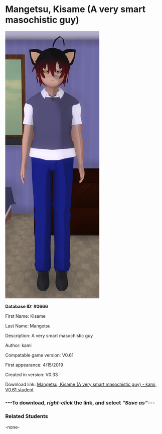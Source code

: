 # Mangetsu, Kisame (A very smart masochistic guy)

<img src="../../Files/Images/Mangetsu, Kisame (A very smart masochistic guy).png" title="Mangetsu, Kisame (A very smart masochistic guy) - kami, V0.61">

**Database ID: #0666**

First Name: Kisame

Last Name: Mangetsu

Description: A very smart masochistic guy

Author: kami

Compatable game version: V0.61

First appearance: 4/15/2019

Created in version: V0.33

Download link: <a href="https://raw.githubusercontent.com/Arbiter1223/Daigaku-Gurashi-Custom-Students/master/Files/Student%20Files/Mangetsu%2C%20Kisame%20(A%20very%20smart%20masochistic%20guy)%20-%20kami%2C%20V0.61.student">Mangetsu, Kisame (A very smart masochistic guy) - kami, V0.61.student</a>

### ---**To download, _right-click_ the link, and select _"Save as"_**---

### Related Students

-none-
